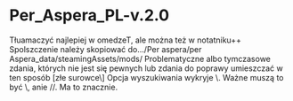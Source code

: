 # Per_Aspera_PL-v.2.0
Tłuamaczyć najlepiej w omedzeT, ale można też w notatniku++
Spolszczenie należy skopiować do.../Per aspera/per Aspera_data/steamingAssets/mods/
Problematyczne albo tymczasowe zdania, których nie jest się pewnych lub zdania do poprawy umieszczać w ten sposób [złe surowce\\]
Opcja wyszukiwania wykryje \\. Ważne muszą to być \\, anie //. Ma to znacznie.